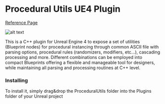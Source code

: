 # Procedural Utils UE4 Plugin
[Reference Page](http://osiris.itabc.cnr.it/scenebaker/index.php/resources/unreal-engine-4/proceduralutils-plugin/)

![alt text](http://osiris.itabc.cnr.it/scenebaker/wp-content/uploads/2018/02/procutils-header.jpg)

This is a C++ plugin for Unreal Engine 4 to expose a set of utilities (Blueprint nodes) for procedural instancing through common ASCII file with parsing options, procedural rules (randomizers, modifiers, etc…), cascading processing and more. Different combinations can be employed into compact Blueprints offering a flexible and manageable tool for designers, while maintaining all parsing and processing routines at C++ level.


### Installing

To install it, simply drag&drop the ProceduralUtils folder into the Plugins folder of your Unreal project